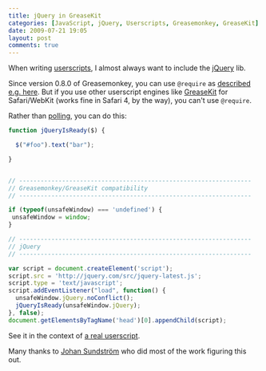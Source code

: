 ```yaml
---
title: jQuery in GreaseKit
categories: [JavaScript, jQuery, Userscripts, Greasemonkey, GreaseKit]
date: 2009-07-21 19:05
layout: post
comments: true
---
```


When writing [userscripts](http://en.wikipedia.org/wiki/Greasemonkey), I almost always want to include the [jQuery](http://jquery.com/) lib.

Since version 0.8.0 of Greasemonkey, you can use `@require` as [described e.g. here](http://www.keyvan.net/2008/10/greasemonkey-jquery/). But if you use other userscript engines like [GreaseKit](http://8-p.info/greasekit/) for Safari/WebKit (works fine in Safari 4, by the way), you can't use `@require`.

Rather than [polling](http://joanpiedra.com/jquery/greasemonkey/), you can do this:

``` javascript
function jQueryIsReady($) {

  $("#foo").text("bar");

}


// -----------------------------------------------------------------
// Greasemonkey/GreaseKit compatibility
// -----------------------------------------------------------------

if (typeof(unsafeWindow) === 'undefined') {
 unsafeWindow = window;
}

// -----------------------------------------------------------------
// jQuery
// -----------------------------------------------------------------

var script = document.createElement('script');
script.src = 'http://jquery.com/src/jquery-latest.js';
script.type = 'text/javascript';
script.addEventListener("load", function() {
  unsafeWindow.jQuery.noConflict();
  jQueryIsReady(unsafeWindow.jQuery);
}, false);
document.getElementsByTagName('head')[0].appendChild(script);
```

See it in the context of [a real userscript](http://userscripts.org/scripts/review/4169).

Many thanks to [Johan Sundström](http://ecmanaut.blogspot.com/) who did most of the work figuring this out.
